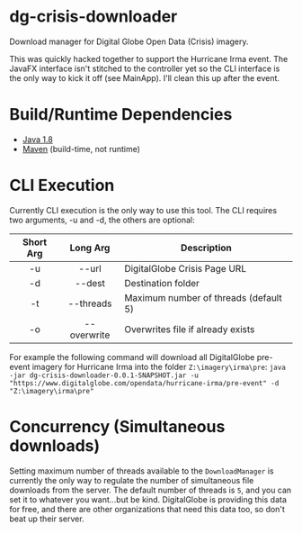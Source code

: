 # dg-crisis-downloader
Download manager for Digital Globe Open Data (Crisis) imagery.

This was quickly hacked together to support the Hurricane Irma event.  The 
JavaFX interface isn't stitched to the controller yet so the CLI interface 
is the only way to kick it off (see MainApp).  I'll clean this up after the 
event.

# Build/Runtime Dependencies
- [Java 1.8](http://www.oracle.com/technetwork/java/javase/downloads/index.html)
- [Maven](http://maven.apache.org) (build-time, not runtime)

# CLI Execution
Currently CLI execution is the only way to use this tool.  The CLI requires 
two arguments, -u and -d, the others are optional:

| Short Arg | Long Arg  |       Description                         |
|:---------:|:---------:|-------------------------------------------|               
| -u        |  --url    | DigitalGlobe Crisis Page URL              |
| -d        |  --dest   | Destination folder                        |
| -t        |--threads  | Maximum number of threads (default 5)     |
| -o        |--overwrite| Overwrites file if already exists         |

For example the following command will download all DigitalGlobe pre-event 
imagery for Hurricane Irma into the folder `Z:\imagery\irma\pre`:
`java -jar dg-crisis-downloader-0.0.1-SNAPSHOT.jar -u "https://www.digitalglobe.com/opendata/hurricane-irma/pre-event" -d "Z:\imagery\irma\pre"`

# Concurrency (Simultaneous downloads)
Setting maximum number of threads available to the `DownloadManager` is 
currently the only way to regulate the number of simultaneous file downloads 
from the server.  The default number of threads is `5`, and you can set it to 
whatever you want...but be kind.  DigitalGlobe is providing this data for free, 
and there are other organizations that need this data too, so don't beat 
up their server.
